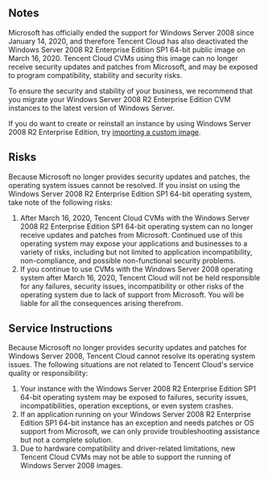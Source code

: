 ## Notes
Microsoft has officially ended the support for Windows Server 2008 since January 14, 2020, and therefore Tencent Cloud has also deactivated the Windows Server 2008 R2 Enterprise Edition SP1 64-bit public image on March 16, 2020. Tencent Cloud CVMs using this image can no longer receive security updates and patches from Microsoft, and may be exposed to program compatibility, stability and security risks.

To ensure the security and stability of your business, we recommend that you migrate your Windows Server 2008 R2 Enterprise Edition CVM instances to the latest version of Windows Server.

If you do want to create or reinstall an instance by using Windows Server 2008 R2 Enterprise Edition, try [importing a custom image](https://intl.cloud.tencent.com/document/product/213/4942).

## Risks
Because Microsoft no longer provides security updates and patches, the operating system issues cannot be resolved. If you insist on using the Windows Server 2008 R2 Enterprise Edition SP1 64-bit operating system, take note of the following risks:
1. After March 16, 2020, Tencent Cloud CVMs with the Windows Server 2008 R2 Enterprise Edition SP1 64-bit operating system can no longer receive updates and patches from Microsoft. Continued use of this operating system may expose your applications and businesses to a variety of risks, including but not limited to application incompatibility, non-compliance, and possible non-functional security problems.
2. If you continue to use CVMs with the Windows Server 2008 operating system after March 16, 2020, Tencent Cloud will not be held responsible for any failures, security issues, incompatibility or other risks of the operating system due to lack of support from Microsoft. You will be liable for all the consequences arising therefrom.

## Service Instructions
Because Microsoft no longer provides security updates and patches for Windows Server 2008, Tencent Cloud cannot resolve its operating system issues. The following situations are not related to Tencent Cloud's service quality or responsibility:
1. Your instance with the Windows Server 2008 R2 Enterprise Edition SP1 64-bit operating system may be exposed to failures, security issues, incompatibilities, operation exceptions, or even system crashes.
2. If an application running on your Windows Server 2008 R2 Enterprise Edition SP1 64-bit instance has an exception and needs patches or OS support from Microsoft, we can only provide troubleshooting assistance but not a complete solution.
3. Due to hardware compatibility and driver-related limitations, new Tencent Cloud CVMs may not be able to support the running of Windows Server 2008 images.

